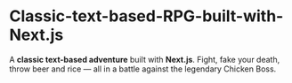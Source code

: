 # Classic-text-based-RPG-built-with-Next.js
 A **classic text-based adventure** built with **Next.js**.   Fight, fake your death, throw beer and rice — all in a battle against the legendary Chicken Boss.
